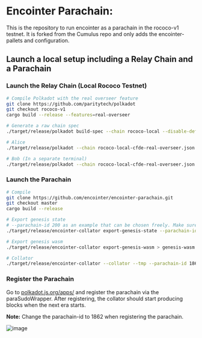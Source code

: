 # Encointer Parachain:

This is the repository to run encointer as a parachain in the rococo-v1 testnet. It is forked from the Cumulus repo and only adds the encointer-pallets and configuration.

## Launch a local setup including a Relay Chain and a Parachain

### Launch the Relay Chain (Local Rococo Testnet)

```bash
# Compile Polkadot with the real overseer feature
git clone https://github.com/paritytech/polkadot
git checkout rococo-v1
cargo build --release --features=real-overseer

# Generate a raw chain spec
./target/release/polkadot build-spec --chain rococo-local --disable-default-bootnode --raw > rococo-local-cfde-real-overseer.json

# Alice
./target/release/polkadot --chain rococo-local-cfde-real-overseer.json --alice --tmp

# Bob (In a separate terminal)
./target/release/polkadot --chain rococo-local-cfde-real-overseer.json --bob --tmp --port 30334
```

### Launch the Parachain

```bash
# Compile
git clone https://github.com/encointer/encointer-parachain.git
git checkout master
cargo build --release

# Export genesis state
# --parachain-id 200 as an example that can be chosen freely. Make sure to everywhere use the same parachain id
./target/release/encointer-collator export-genesis-state --parachain-id 1862 > genesis-state

# Export genesis wasm
./target/release/encointer-collator export-genesis-wasm > genesis-wasm

# Collator
./target/release/encointer-collator --collator --tmp --parachain-id 1862 --chain encointer-rococo --port 40335 --ws-port 9946 -- --execution wasm --chain ../polkadot/rococo-local-cfde-real-overseer.json --port 30337 --ws-port 9981
```

### Register the Parachain
Go to [polkadot.js.org/apps/](https://polkadot.js.org/apps/) and register the parachain via the paraSudoWrapper. After registering, the collator should start producing blocks when the next era starts.

**Note:** Change the parachain-id to 1862 when registering the parachain.

![image](https://user-images.githubusercontent.com/2915325/99548884-1be13580-2987-11eb-9a8b-20be658d34f9.png)


